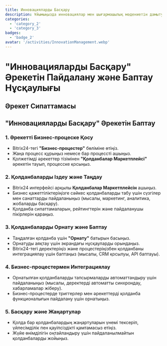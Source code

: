 ```yaml
---
title: Инновацияларды Басқару
description: Ұйымыңызда инновациялар мен шығармашылық мәдениетін дамыту.
categories: 
  - 'category_2'
  - 'category_3'
badges:
  - 'badge_2'
avatar: '/activities/InnovationManagement.webp'
---
```

# "Инновацияларды Басқару" Әрекетін Пайдалану және Баптау Нұсқаулығы

## Әрекет Сипаттамасы

## **"Инновацияларды Басқару" Әрекетін Баптау**

### 1. Әрекетті Бизнес-процеске Қосу
- Bitrix24-тегі **"Бизнес-процестер"** бөліміне өтіңіз.
- Жаңа процесс құрыңыз немесе бар процессті ашыңыз.
- Қолжетімді әрекеттер тізімінен **"Қолданбалар Маркетплейсі"** әрекетін тауып, процесске қосыңыз.

### 2. Қолданбаларды Іздеу және Таңдау
- Bitrix24 интерфейсі арқылы **Қолданбалар Маркетплейсін** ашыңыз.
- Бизнес қажеттіліктеріңізге сәйкес қолданбаларды табу үшін сүзгілер мен санаттарды пайдаланыңыз (мысалы, маркетинг, аналитика, жобаларды басқару).
- Қолданба сипаттамаларын, рейтингтерін және пайдаланушы пікірлерін қараңыз.

### 3. Қолданбаларды Орнату және Баптау
- Таңдалған қолданба үшін **"Орнату"** батырын басыңыз.
- Орнатуды аяқтау үшін экрандағы нұсқауларды орындаңыз.
- Bitrix24-тегі деректеріңіз және процестеріңізбен қолданбаны интеграциялау үшін баптаңыз (мысалы, CRM қосылуы, API баптауы).

### 4. Бизнес-процестермен Интеграциялау
- Орнатылған қолданбаларды тапсырмаларды автоматтандыру үшін пайдаланыңыз (мысалы, деректерді автоматты синхрондау, хабарламалар жіберу).
- Бизнес-процестерде триггерлер мен әрекеттерді қолданба функционалығын пайдалану үшін орнатыңыз.

### 5. Басқару және Жаңартулар
- Қолда бар қолданбалардың жаңартуларын үнемі тексеріп, үйлесімділік пен қауіпсіздікті қамтамасыз етіңіз.
- Жүйе өнімділігін оңтайландыру үшін пайдаланылмайтын қолданбаларды жойыңыз.